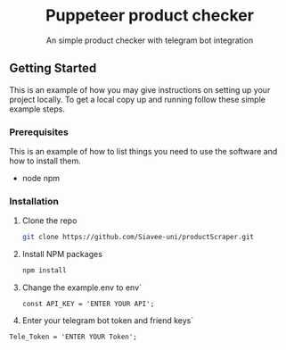 <p align="center">
  <h1 align="center">Puppeteer product checker</h1>

  <p align="center">
   An simple product checker with telegram bot integration
  </p>
</p>

<!-- GETTING STARTED -->
## Getting Started

This is an example of how you may give instructions on setting up your project locally.
To get a local copy up and running follow these simple example steps.

### Prerequisites

This is an example of how to list things you need to use the software and how to install them.
* node
  npm

### Installation

1. Clone the repo
   ```sh
   git clone https://github.com/Siavee-uni/productScraper.git
   ```
2. Install NPM packages
   ```sh
   npm install
   ```
3. Change the example.env to env`
   ```JS
   const API_KEY = 'ENTER YOUR API';
   ```
4. Enter your telegram bot token and friend keys`
```JS
Tele_Token = 'ENTER YOUR Token';
```
